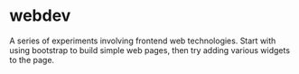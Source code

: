 # webdev
A series of experiments involving frontend web technologies.
Start with using bootstrap to build simple web pages, then try adding various widgets to the page.

